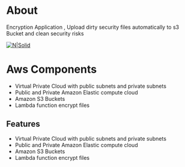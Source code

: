  # About
 
Encryption Application , Upload dirty security files automatically to s3 Bucket and clean security risks

[![N|Solid](https://cldup.com/dTxpPi9lDf.thumb.png)](https://nodesource.com/products/nsolid)

# Aws Components 

- Virtual Private Cloud with public subnets and private subnets
-	Public and Private Amazon Elastic compute cloud
- Amazon S3 Buckets
- Lambda function encrypt files 

## Features

- Virtual Private Cloud with public subnets and private subnets
-	Public and Private Amazon Elastic compute cloud
- Amazon S3 Buckets
- Lambda function encrypt files   
